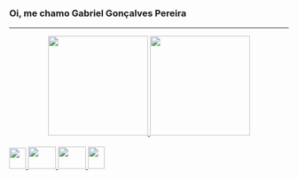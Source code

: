 ### Oi, me chamo Gabriel Gonçalves Pereira

<hr/>

 <div align="center">
  <a href="https://github.com/Gahh-gon">
  <img height="180em" src="https://github-readme-stats.vercel.app/api?username=Gahh-gon&show_icons=true&theme=nightowl&include_all_commits=true&count_private=true"/>
  <img height="180em" src="https://github-readme-stats.vercel.app/api/top-langs/?username=Gahh-gon&layout=compact&langs_count=7&theme=nightowl"/>
</div>

  </div>
<div style="display: inline_block"><br>
  <img src="https://cdn.jsdelivr.net/gh/devicons/devicon/icons/javascript/javascript-original.svg" height="38" width="30"/>         
    <img src="https://cdn.jsdelivr.net/gh/devicons/devicon/icons/html5/html5-original-wordmark.svg"height="40" width="50" />
   <img src="https://cdn.jsdelivr.net/gh/devicons/devicon/icons/css3/css3-original-wordmark.svg" height="40" width="50"/>   
   <img src="https://cdn.jsdelivr.net/gh/devicons/devicon/icons/nodejs/nodejs-original.svg"height="40" width="30" />
          
</div>
  
  
<!--
**Gahh-gon/Gahh-gon** is a ✨ _special_ ✨ repository because its `README.md` (this file) appears on your GitHub profile.

Here are some ideas to get you started:

- 🔭 I’m currently working on ...
- 🌱 I’m currently learning ...
- 👯 I’m looking to collaborate on ...
- 🤔 I’m looking for help with ...
- 💬 Ask me about ...
- 📫 How to reach me: ...
- 😄 Pronouns: ...
- ⚡ Fun fact: ...
-->
